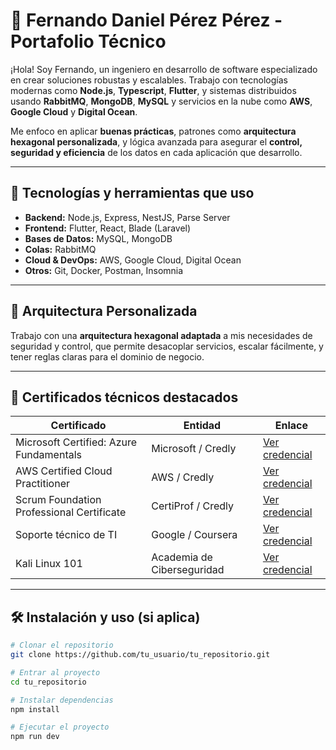 # 🧠 Fernando Daniel Pérez Pérez - Portafolio Técnico

¡Hola! Soy Fernando, un ingeniero en desarrollo de software especializado en crear soluciones robustas y escalables. Trabajo con tecnologías modernas como **Node.js**, **Typescript**, **Flutter**, y sistemas distribuidos usando **RabbitMQ**, **MongoDB**, **MySQL** y servicios en la nube como **AWS**, **Google Cloud** y **Digital Ocean**.

Me enfoco en aplicar **buenas prácticas**, patrones como **arquitectura hexagonal personalizada**, y lógica avanzada para asegurar el **control, seguridad y eficiencia** de los datos en cada aplicación que desarrollo.

---

## 🚀 Tecnologías y herramientas que uso

- **Backend:** Node.js, Express, NestJS, Parse Server
- **Frontend:** Flutter, React, Blade (Laravel)
- **Bases de Datos:** MySQL, MongoDB
- **Colas:** RabbitMQ
- **Cloud & DevOps:** AWS, Google Cloud, Digital Ocean
- **Otros:** Git, Docker, Postman, Insomnia

---

## 🧩 Arquitectura Personalizada

Trabajo con una **arquitectura hexagonal adaptada** a mis necesidades de seguridad y control, que permite desacoplar servicios, escalar fácilmente, y tener reglas claras para el dominio de negocio.

---

## 🧾 Certificados técnicos destacados

| Certificado | Entidad | Enlace |
|------------|---------|--------|
| Microsoft Certified: Azure Fundamentals | Microsoft / Credly | [Ver credencial](https://www.credly.com/badges/64171d21-aee8-47e5-a1e8-d746c8c9bb67/public_url) |
| AWS Certified Cloud Practitioner | AWS / Credly | [Ver credencial](https://www.credly.com/badges/18addce1-f178-4244-8eb4-c289850ba6ac/public_url) |
| Scrum Foundation Professional Certificate | CertiProf / Credly | [Ver credencial](https://www.credly.com/badges/98809329-a3bd-487b-9390-aa2657fb6e59/public_url) |
| Soporte técnico de TI | Google / Coursera | [Ver credencial](https://coursera.org/verify/53LIQCUANHSW) |
| Kali Linux 101 | Academia de Ciberseguridad | [Ver credencial](https://verify.academia-ciberseguridad.com/9EI5Dm0D6T) |

---

## 🛠️ Instalación y uso (si aplica)

```bash
# Clonar el repositorio
git clone https://github.com/tu_usuario/tu_repositorio.git

# Entrar al proyecto
cd tu_repositorio

# Instalar dependencias
npm install

# Ejecutar el proyecto
npm run dev
